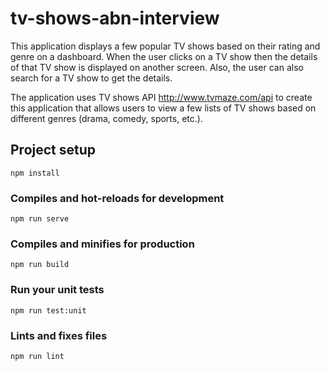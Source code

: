 # tv-shows-abn-interview
This application displays a few popular TV shows based on their rating and genre on a dashboard. When the user clicks on a TV show then the details of that TV show is displayed on another screen. Also, the user can also search for a TV show to get the details.

The application uses TV shows API http://www.tvmaze.com/api to create this application that allows users to view a few lists of TV shows based on different genres (drama, comedy, sports, etc.).

## Project setup
```
npm install
```

### Compiles and hot-reloads for development
```
npm run serve
```

### Compiles and minifies for production
```
npm run build
```

### Run your unit tests
```
npm run test:unit
```

### Lints and fixes files
```
npm run lint
```
